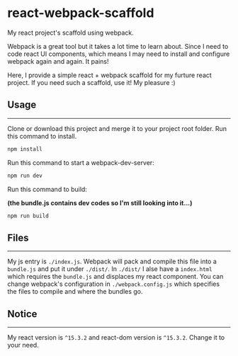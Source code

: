 # react-webpack-scaffold
My react project's scaffold using webpack.

Webpack is a great tool but it takes a lot time to learn about. Since I need to code react UI components, which means I may need to install and configure webpack again and again. It pains!

Here, I provide a simple react + webpack scaffold for my furture react project. If you need such a scaffold, use it! My pleasure :)

## Usage
---
Clone or download this project and merge it to your project root folder. Run this command to install.

```node.js
npm install
```

Run this command to start a webpack-dev-server:

```node.js
npm run dev
```

Run this command to build:

**(the bundle.js contains dev codes so I'm still looking into it...)**

```node.js
npm run build
```

## Files
---
My js entry is ```./index.js```. Webpack will pack and compile this file into a ```bundle.js``` and put it under ```./dist/```. In ```./dist/``` I alse have a ```index.html``` which requires the ```bundle.js``` and displaces my react component.
You can change webpack's configuration in ```./webpack.config.js``` which specifies the files to compile and where the bundles go.

## Notice
---
My react version is ```^15.3.2``` and react-dom version is ```^15.3.2```. Change it to your need.